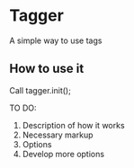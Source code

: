 # Tagger
A simple way to use tags

## How to use it

Call tagger.init();

TO DO:

1. Description of how it works
2. Necessary markup
3. Options
4. Develop more options